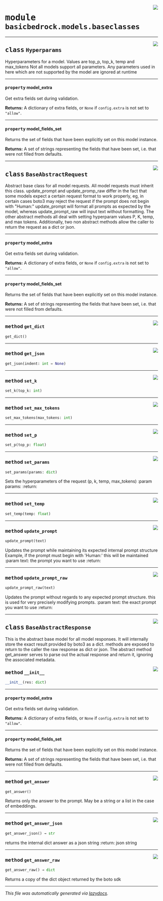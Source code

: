 <!-- markdownlint-disable -->

<a href="https://github.com/cyberitech/BasicBedrock/tree/main\src\basicbedrock\models\baseclasses.py#L0"><img align="right" style="float:right;" src="https://img.shields.io/badge/-source-cccccc?style=flat-square"></a>

# <kbd>module</kbd> `basicbedrock.models.baseclasses`






---

<a href="https://github.com/cyberitech/BasicBedrock/tree/main\src\basicbedrock\models\baseclasses.py#L7"><img align="right" style="float:right;" src="https://img.shields.io/badge/-source-cccccc?style=flat-square"></a>

## <kbd>class</kbd> `Hyperparams`
Hyperparameters for a model. Values are top_p, top_k, temp and max_tokens Not all models support all parameters. Any parameters used in here which are not supported by the model are ignored at runtime 


---

#### <kbd>property</kbd> model_extra

Get extra fields set during validation. 



**Returns:**
  A dictionary of extra fields, or `None` if `config.extra` is not set to `"allow"`. 

---

#### <kbd>property</kbd> model_fields_set

Returns the set of fields that have been explicitly set on this model instance. 



**Returns:**
  A set of strings representing the fields that have been set,  i.e. that were not filled from defaults. 




---

<a href="https://github.com/cyberitech/BasicBedrock/tree/main\src\basicbedrock\models\baseclasses.py#L20"><img align="right" style="float:right;" src="https://img.shields.io/badge/-source-cccccc?style=flat-square"></a>

## <kbd>class</kbd> `BaseAbstractRequest`
Abstract base class for all model requests. All model requests must inherit this class. update_prompt and update_promp_raw differ in the fact that some models expect a certain request format to work properly, eg, in certain cases boto3 may reject the request if the prompt does not begin with "Human:"    update_prompt will format all prompts as expected by the model, whereas update_prompt_raw will input text without formatting. The other abstract methods all deal with setting hyperparam values P, K, temp, and max tokens. Additionally, two non abstract methods allow the caller to return the request as a dict or json. 


---

#### <kbd>property</kbd> model_extra

Get extra fields set during validation. 



**Returns:**
  A dictionary of extra fields, or `None` if `config.extra` is not set to `"allow"`. 

---

#### <kbd>property</kbd> model_fields_set

Returns the set of fields that have been explicitly set on this model instance. 



**Returns:**
  A set of strings representing the fields that have been set,  i.e. that were not filled from defaults. 



---

<a href="https://github.com/cyberitech/BasicBedrock/tree/main\src\basicbedrock\models\baseclasses.py#L50"><img align="right" style="float:right;" src="https://img.shields.io/badge/-source-cccccc?style=flat-square"></a>

### <kbd>method</kbd> `get_dict`

```python
get_dict()
```





---

<a href="https://github.com/cyberitech/BasicBedrock/tree/main\src\basicbedrock\models\baseclasses.py#L54"><img align="right" style="float:right;" src="https://img.shields.io/badge/-source-cccccc?style=flat-square"></a>

### <kbd>method</kbd> `get_json`

```python
get_json(indent: int = None)
```





---

<a href="https://github.com/cyberitech/BasicBedrock/tree/main\src\basicbedrock\models\baseclasses.py#L84"><img align="right" style="float:right;" src="https://img.shields.io/badge/-source-cccccc?style=flat-square"></a>

### <kbd>method</kbd> `set_k`

```python
set_k(top_k: int)
```





---

<a href="https://github.com/cyberitech/BasicBedrock/tree/main\src\basicbedrock\models\baseclasses.py#L92"><img align="right" style="float:right;" src="https://img.shields.io/badge/-source-cccccc?style=flat-square"></a>

### <kbd>method</kbd> `set_max_tokens`

```python
set_max_tokens(max_tokens: int)
```





---

<a href="https://github.com/cyberitech/BasicBedrock/tree/main\src\basicbedrock\models\baseclasses.py#L80"><img align="right" style="float:right;" src="https://img.shields.io/badge/-source-cccccc?style=flat-square"></a>

### <kbd>method</kbd> `set_p`

```python
set_p(top_p: float)
```





---

<a href="https://github.com/cyberitech/BasicBedrock/tree/main\src\basicbedrock\models\baseclasses.py#L62"><img align="right" style="float:right;" src="https://img.shields.io/badge/-source-cccccc?style=flat-square"></a>

### <kbd>method</kbd> `set_params`

```python
set_params(params: dict)
```

Sets the hyperparameters of the request (p, k, temp, max_tokens) :param params: :return: 

---

<a href="https://github.com/cyberitech/BasicBedrock/tree/main\src\basicbedrock\models\baseclasses.py#L88"><img align="right" style="float:right;" src="https://img.shields.io/badge/-source-cccccc?style=flat-square"></a>

### <kbd>method</kbd> `set_temp`

```python
set_temp(temp: float)
```





---

<a href="https://github.com/cyberitech/BasicBedrock/tree/main\src\basicbedrock\models\baseclasses.py#L30"><img align="right" style="float:right;" src="https://img.shields.io/badge/-source-cccccc?style=flat-square"></a>

### <kbd>method</kbd> `update_prompt`

```python
update_prompt(text)
```

Updates the prompt while maintaining its expected internal prompt structure Example, if the prompt must begin with 'Human:' this will be maintained :param text: the prompt you want to use :return: 

---

<a href="https://github.com/cyberitech/BasicBedrock/tree/main\src\basicbedrock\models\baseclasses.py#L40"><img align="right" style="float:right;" src="https://img.shields.io/badge/-source-cccccc?style=flat-square"></a>

### <kbd>method</kbd> `update_prompt_raw`

```python
update_prompt_raw(text)
```

Updates the prompt without regards to any expected prompt structure. this is used for very precisely modifying prompts. :param text: the exact prompt you want to use :return: 


---

<a href="https://github.com/cyberitech/BasicBedrock/tree/main\src\basicbedrock\models\baseclasses.py#L97"><img align="right" style="float:right;" src="https://img.shields.io/badge/-source-cccccc?style=flat-square"></a>

## <kbd>class</kbd> `BaseAbstractResponse`
This is the abstract base model for all model responses. It will internally store the exact result provided by boto3 as a dict. methods are exposed to return to the caller the raw response as dict or json. The abstract method get_answer serves to parse out the actual response and return it, ignoring the associated metadata. 

<a href="https://github.com/cyberitech/BasicBedrock/tree/main\src\basicbedrock\models\baseclasses.py#L106"><img align="right" style="float:right;" src="https://img.shields.io/badge/-source-cccccc?style=flat-square"></a>

### <kbd>method</kbd> `__init__`

```python
__init__(res: dict)
```






---

#### <kbd>property</kbd> model_extra

Get extra fields set during validation. 



**Returns:**
  A dictionary of extra fields, or `None` if `config.extra` is not set to `"allow"`. 

---

#### <kbd>property</kbd> model_fields_set

Returns the set of fields that have been explicitly set on this model instance. 



**Returns:**
  A set of strings representing the fields that have been set,  i.e. that were not filled from defaults. 



---

<a href="https://github.com/cyberitech/BasicBedrock/tree/main\src\basicbedrock\models\baseclasses.py#L110"><img align="right" style="float:right;" src="https://img.shields.io/badge/-source-cccccc?style=flat-square"></a>

### <kbd>method</kbd> `get_answer`

```python
get_answer()
```

Returns only the answer to the prompt.  May be a string or a list in the case of embeddings. 

---

<a href="https://github.com/cyberitech/BasicBedrock/tree/main\src\basicbedrock\models\baseclasses.py#L123"><img align="right" style="float:right;" src="https://img.shields.io/badge/-source-cccccc?style=flat-square"></a>

### <kbd>method</kbd> `get_answer_json`

```python
get_answer_json() → str
```

returns the internal dict answer as a json string :return: json string 

---

<a href="https://github.com/cyberitech/BasicBedrock/tree/main\src\basicbedrock\models\baseclasses.py#L117"><img align="right" style="float:right;" src="https://img.shields.io/badge/-source-cccccc?style=flat-square"></a>

### <kbd>method</kbd> `get_answer_raw`

```python
get_answer_raw() → dict
```

Returns a copy of the dict object returned by the boto sdk 




---

_This file was automatically generated via [lazydocs](https://github.com/ml-tooling/lazydocs)._
